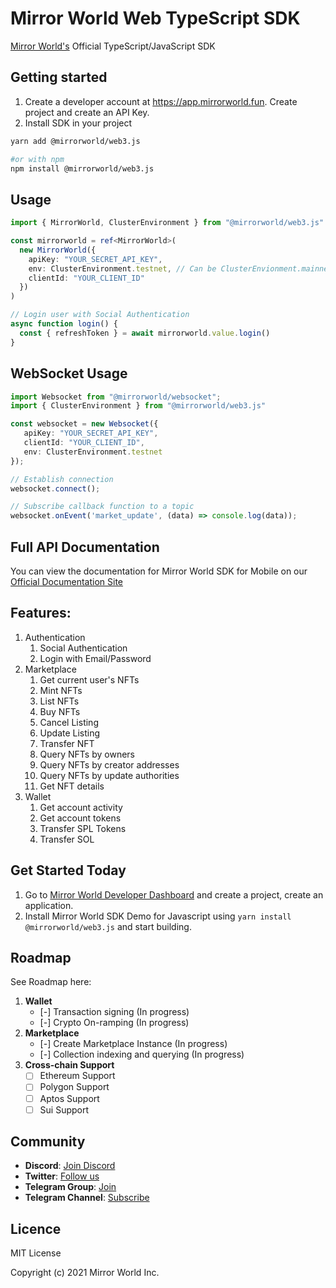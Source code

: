 # Mirror World Web TypeScript SDK

[Mirror World's](https://mirrorworld.fun/developer) Official TypeScript/JavaScript SDK

## Getting started
1. Create a developer account at https://app.mirrorworld.fun. Create project and create an API Key.
2. Install SDK in your project

```bash
yarn add @mirrorworld/web3.js

#or with npm
npm install @mirrorworld/web3.js
```

## Usage
```ts
import { MirrorWorld, ClusterEnvironment } from "@mirrorworld/web3.js"

const mirrorworld = ref<MirrorWorld>(
  new MirrorWorld({
    apiKey: "YOUR_SECRET_API_KEY",
    env: ClusterEnvironment.testnet, // Can be ClusterEnvionment.mainnet for mainnet
    clientId: "YOUR_CLIENT_ID"
  })
)

// Login user with Social Authentication
async function login() {
  const { refreshToken } = await mirrorworld.value.login()
}
```

## WebSocket Usage
```ts
import Websocket from "@mirrorworld/websocket";
import { ClusterEnvironment } from "@mirrorworld/web3.js"

const websocket = new Websocket({
   apiKey: "YOUR_SECRET_API_KEY",
   clientId: "YOUR_CLIENT_ID",
   env: ClusterEnvironment.testnet
});

// Establish connection
websocket.connect();

// Subscribe callback function to a topic
websocket.onEvent('market_update', (data) => console.log(data));
```

## Full API Documentation
You can view the documentation for Mirror World SDK for Mobile on our [Official Documentation Site](https://docs.mirrorworld.fun/overview/introduction)

## Features:
1. Authentication
    1. Social Authentication
    2. Login with Email/Password
2. Marketplace
   1. Get current user's NFTs
   2. Mint NFTs
   3. List NFTs
   4. Buy NFTs
   5. Cancel Listing
   6. Update Listing
   7. Transfer NFT
   8. Query NFTs by owners
   9. Query NFTs by creator addresses
   10. Query NFTs by update authorities
   11. Get NFT details
3. Wallet
    1. Get account activity
    2. Get account tokens
    3. Transfer SPL Tokens
    4. Transfer SOL

## Get Started Today
1. Go to [Mirror World Developer Dashboard](https://app.mirrorworld.fun) and create a project, create an application.
2. Install Mirror World SDK Demo for Javascript using `yarn install @mirrorworld/web3.js` and start building.

## Roadmap
See Roadmap here:
1. **Wallet**
   - [-] Transaction signing (In progress)
   - [-] Crypto On-ramping (In progress)
2. **Marketplace**
   - [-] Create Marketplace Instance (In progress)
   - [-] Collection indexing and querying (In progress)
3. **Cross-chain Support**
   - [ ] Ethereum Support
   - [ ] Polygon Support
   - [ ] Aptos Support
   - [ ] Sui Support

## Community
- **Discord**: [Join Discord](https://discord.com/invite/Vxrw4rqaDM)
- **Twitter**: [Follow us](https://twitter.com/joinmirrorworld)
- **Telegram Group**: [Join](https://t.me/mirrorworld_sdk)
- **Telegram Channel**: [Subscribe](https://t.me/mirrorworld_news)

## Licence
MIT License

Copyright (c) 2021 Mirror World Inc.

